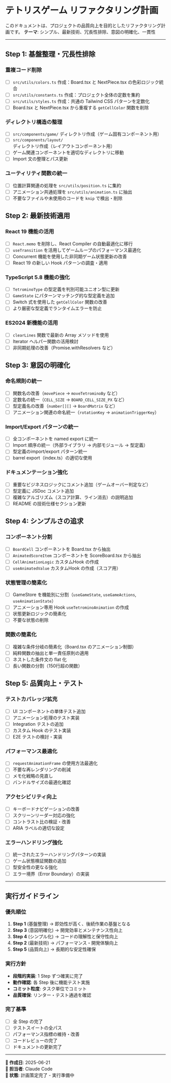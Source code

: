 # テトリスゲーム リファクタリング計画

このドキュメントは、プロジェクトの品質向上を目的としたリファクタリング計画です。
**テーマ**: シンプル、最新技術、冗長性排除、意図の明確化、一貫性

---

## Step 1: 基盤整理・冗長性排除

### 重複コード削除

- [ ] `src/utils/colors.ts` 作成：Board.tsx と NextPiece.tsx の色彩ロジック統合
- [ ] `src/utils/constants.ts` 作成：プロジェクト全体の定数を集約
- [ ] `src/utils/styles.ts` 作成：共通の Tailwind CSS パターンを定数化
- [ ] Board.tsx と NextPiece.tsx から重複する `getCellColor` 関数を削除

### ディレクトリ構造の整理

- [ ] `src/components/game/` ディレクトリ作成（ゲーム固有コンポーネント用）
- [ ] `src/components/layout/` ディレクトリ作成（レイアウトコンポーネント用）
- [ ] ゲーム関連コンポーネントを適切なディレクトリに移動
- [ ] Import 文の整理とパス更新

### ユーティリティ関数の統一

- [ ] 位置計算関連の処理を `src/utils/position.ts` に集約
- [ ] アニメーション共通処理を `src/utils/animation.ts` に抽出
- [ ] 不要なファイルや未使用のコードを `knip` で検出・削除

## Step 2: 最新技術適用

### React 19 機能の活用

- [ ] `React.memo` を削除し、React Compiler の自動最適化に移行
- [ ] `useTransition` を活用してゲームループのパフォーマンス最適化
- [ ] Concurrent 機能を使用した非同期ゲーム状態更新の改善
- [ ] React 19 の新しい Hook パターンの調査・適用

### TypeScript 5.8 機能の強化

- [ ] `TetrominoType` の型定義を判別可能ユニオン型に更新
- [ ] `GameState` にパターンマッチング的な型定義を追加
- [ ] Switch 式を使用した `getCellColor` 関数の改善
- [ ] より厳密な型定義でランタイムエラーを防止

### ES2024 新機能の活用

- [ ] `clearLines` 関数で最新の Array メソッドを使用
- [ ] Iterator ヘルパー関数の活用検討
- [ ] 非同期処理の改善（Promise.withResolvers など）

## Step 3: 意図の明確化

### 命名規則の統一

- [ ] 関数名の改善（`movePiece` → `moveTetrominoBy` など）
- [ ] 定数名の統一（`CELL_SIZE` → `BOARD_CELL_SIZE_PX` など）
- [ ] 型定義名の改善（`number[][]` → `BoardMatrix` など）
- [ ] アニメーション関連の命名統一（`rotationKey` → `animationTriggerKey`）

### Import/Export パターンの統一

- [ ] 全コンポーネントを named export に統一
- [ ] Import 順序の統一（外部ライブラリ → 内部モジュール → 型定義）
- [ ] 型定義のimport/export パターン統一
- [ ] barrel export（index.ts）の適切な使用

### ドキュメンテーション強化

- [ ] 重要なビジネスロジックにコメント追加（ゲームオーバー判定など）
- [ ] 型定義に JSDoc コメント追加
- [ ] 複雑なアルゴリズム（スコア計算、ライン消去）の説明追加
- [ ] README の技術仕様セクション更新

## Step 4: シンプルさの追求

### コンポーネント分割

- [ ] `BoardCell` コンポーネントを Board.tsx から抽出
- [ ] `AnimatedScoreItem` コンポーネントを ScoreBoard.tsx から抽出
- [ ] `CellAnimationLogic` カスタムHook の作成
- [ ] `useAnimatedValue` カスタムHook の作成（スコア用）

### 状態管理の簡素化

- [ ] GameStore を機能別に分割（`useGameState`, `useGameActions`, `useAnimationState`）
- [ ] アニメーション専用 Hook `useTetrominoAnimation` の作成
- [ ] 状態更新ロジックの簡素化
- [ ] 不要な状態の削除

### 関数の簡素化

- [ ] 複雑な条件分岐の簡素化（Board.tsx のアニメーション制御）
- [ ] 純粋関数の抽出と単一責任原則の適用
- [ ] ネストした条件文の flat 化
- [ ] 長い関数の分割（150行超の関数）

## Step 5: 品質向上・テスト

### テストカバレッジ拡充

- [ ] UI コンポーネントの単体テスト追加
- [ ] アニメーション処理のテスト実装
- [ ] Integration テストの追加
- [ ] カスタム Hook のテスト実装
- [ ] E2E テストの検討・実装

### パフォーマンス最適化

- [ ] `requestAnimationFrame` の使用方法最適化
- [ ] 不要な再レンダリングの削減
- [ ] メモ化戦略の見直し
- [ ] バンドルサイズの最適化確認

### アクセシビリティ向上

- [ ] キーボードナビゲーションの改善
- [ ] スクリーンリーダー対応の強化
- [ ] コントラスト比の検証・改善
- [ ] ARIA ラベルの適切な設定

### エラーハンドリング強化

- [ ] 統一されたエラーハンドリングパターンの実装
- [ ] ゲーム状態検証関数の追加
- [ ] 型安全性の更なる強化
- [ ] エラー境界（Error Boundary）の実装

---

## 実行ガイドライン

### 優先順位
1. **Step 1** (基盤整理) → 即効性が高く、後続作業の基盤となる
2. **Step 3** (意図明確化) → 開発効率とメンテナンス性向上
3. **Step 4** (シンプル化) → コードの理解性と保守性向上
4. **Step 2** (最新技術) → パフォーマンス・開発体験向上
5. **Step 5** (品質向上) → 長期的な安定性確保

### 実行方針
- **段階的実装**: 1 Step ずつ確実に完了
- **動作確認**: 各 Step 後に機能テスト実施
- **コミット粒度**: タスク単位でコミット
- **品質確保**: リンター・テスト通過を確認

### 完了基準
- [ ] 全 Step の完了
- [ ] テストスイートの全パス
- [ ] パフォーマンス指標の維持・改善
- [ ] コードレビューの完了
- [ ] ドキュメントの更新完了

---

**📅 作成日**: 2025-06-21  
**👤 担当者**: Claude Code  
**📍 状態**: 計画策定完了 - 実行準備中